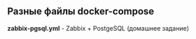 <h2>Разные файлы docker-compose</h2>

<b>zabbix-pgsql.yml</b> - Zabbix + PostgeSQL (домашнее задание)
